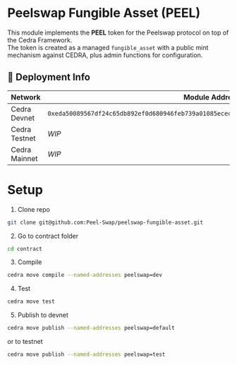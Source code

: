 # Peelswap Fungible Asset (PEEL)

This module implements the **PEEL** token for the Peelswap protocol on top of the Cedra Framework.  
The token is created as a managed `fungible_asset` with a public mint mechanism against CEDRA, plus admin functions for configuration.


## 📍 Deployment Info

| Network        | Module Address |
|----------------|--------------------------------------------------------------------------------|
| Cedra Devnet   | `0xeda50089567df24c65db892ef0d680946feb739a01085ececec1009c9eb796af::peelswap_fungible_asset` |
| Cedra Testnet  | _WIP_  |
| Cedra Mainnet  | _WIP_  |


# Setup

1. Clone repo
```sh
git clone git@github.com:Peel-Swap/peelswap-fungible-asset.git
```

2. Go to contract folder
```sh
cd contract
```

3. Compile
```sh
cedra move compile --named-addresses peelswap=dev
```

4. Test
```sh
cedra move test
```

5. Publish to devnet
```sh
cedra move publish --named-addresses peelswap=default
```
or to testnet
```sh
cedra move publish --named-addresses peelswap=test
```